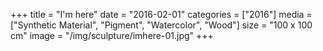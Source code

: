 +++
title = "I'm here"
date = "2016-02-01"
categories = ["2016"]
media = ["Synthetic Material", "Pigment", "Watercolor", "Wood"]
size = "100 x 100 cm"
image = "/img/sculpture/imhere-01.jpg"
+++
